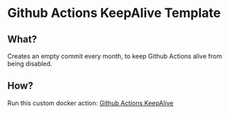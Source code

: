 # Github Actions KeepAlive Template

## What?

Creates an empty commit every month, to keep Github Actions alive from being
disabled.

## How?

Run this custom docker
action: [Github Actions KeepAlive](https://github.com/TheShellLand/github-actions-keepalive)
